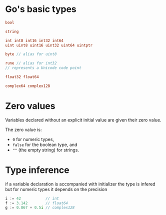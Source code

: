 # Go's basic types

```go
bool

string

int int8 int16 int32 int64
uint uint8 uint16 uint32 uint64 uintptr

byte // alias for uint8

rune // alias for int32
// represents a Unicode code point

float32 float64

complex64 complex128
```

# Zero values

Variables declared without an explicit initial value are given their zero value.

The zero value is:

- `0` for numeric types,
- `false` for the boolean type, and
- `""` (the empty string) for strings.

# Type inference

if a variable declaration is accompanied with initializer the type is infered
but for numeric types it depends on the precision

```go
i := 42           // int
f := 3.142        // float64
g := 0.867 + 0.5i // complex128
```
